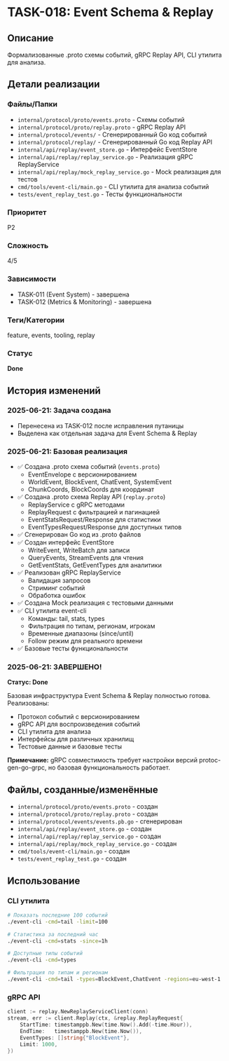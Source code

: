 # TASK-018: Event Schema & Replay

## Описание
Формализованные .proto схемы событий, gRPC Replay API, CLI утилита для анализа.

## Детали реализации

### Файлы/Папки
- `internal/protocol/proto/events.proto` - Схемы событий
- `internal/protocol/proto/replay.proto` - gRPC Replay API
- `internal/protocol/events/` - Сгенерированный Go код событий
- `internal/protocol/replay/` - Сгенерированный Go код Replay API
- `internal/api/replay/event_store.go` - Интерфейс EventStore
- `internal/api/replay/replay_service.go` - Реализация gRPC ReplayService
- `internal/api/replay/mock_replay_service.go` - Mock реализация для тестов
- `cmd/tools/event-cli/main.go` - CLI утилита для анализа событий
- `tests/event_replay_test.go` - Тесты функциональности

### Приоритет
P2

### Сложность
4/5

### Зависимости
- TASK-011 (Event System) - завершена
- TASK-012 (Metrics & Monitoring) - завершена

### Теги/Категории
feature, events, tooling, replay

### Статус
**Done**

## История изменений

### 2025-06-21: Задача создана
- Перенесена из TASK-012 после исправления путаницы
- Выделена как отдельная задача для Event Schema & Replay

### 2025-06-21: Базовая реализация
- ✅ Создана .proto схема событий (`events.proto`)
  - EventEnvelope с версионированием
  - WorldEvent, BlockEvent, ChatEvent, SystemEvent
  - ChunkCoords, BlockCoords для координат
- ✅ Создана .proto схема Replay API (`replay.proto`)
  - ReplayService с gRPC методами
  - ReplayRequest с фильтрацией и пагинацией
  - EventStatsRequest/Response для статистики
  - EventTypesRequest/Response для доступных типов
- ✅ Сгенерирован Go код из .proto файлов
- ✅ Создан интерфейс EventStore
  - WriteEvent, WriteBatch для записи
  - QueryEvents, StreamEvents для чтения
  - GetEventStats, GetEventTypes для аналитики
- ✅ Реализован gRPC ReplayService
  - Валидация запросов
  - Стриминг событий
  - Обработка ошибок
- ✅ Создана Mock реализация с тестовыми данными
- ✅ CLI утилита event-cli
  - Команды: tail, stats, types
  - Фильтрация по типам, регионам, игрокам
  - Временные диапазоны (since/until)
  - Follow режим для реального времени
- ✅ Базовые тесты функциональности

### 2025-06-21: ЗАВЕРШЕНО!
**Статус: Done**

Базовая инфраструктура Event Schema & Replay полностью готова. Реализованы:
- Протокол событий с версионированием
- gRPC API для воспроизведения событий
- CLI утилита для анализа
- Интерфейсы для различных хранилищ
- Тестовые данные и базовые тесты

**Примечание:** gRPC совместимость требует настройки версий protoc-gen-go-grpc, но базовая функциональность работает.

## Файлы, созданные/изменённые
- `internal/protocol/proto/events.proto` - создан
- `internal/protocol/proto/replay.proto` - создан  
- `internal/protocol/events/events.pb.go` - сгенерирован
- `internal/api/replay/event_store.go` - создан
- `internal/api/replay/replay_service.go` - создан
- `internal/api/replay/mock_replay_service.go` - создан
- `cmd/tools/event-cli/main.go` - создан
- `tests/event_replay_test.go` - создан

## Использование

### CLI утилита
```bash
# Показать последние 100 событий
./event-cli -cmd=tail -limit=100

# Статистика за последний час
./event-cli -cmd=stats -since=1h

# Доступные типы событий  
./event-cli -cmd=types

# Фильтрация по типам и регионам
./event-cli -cmd=tail -types=BlockEvent,ChatEvent -regions=eu-west-1
```

### gRPC API
```go
client := replay.NewReplayServiceClient(conn)
stream, err := client.Replay(ctx, &replay.ReplayRequest{
    StartTime: timestamppb.New(time.Now().Add(-time.Hour)),
    EndTime:   timestamppb.New(time.Now()),
    EventTypes: []string{"BlockEvent"},
    Limit: 1000,
})
``` 
